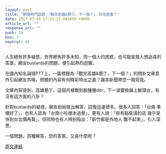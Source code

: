```yaml
---
layout: post
title: "網路熱門話題：「戰完高雄&懇丁，下一個？」，你怎麼看？"
date: 2017-07-26 17:22:27.681059 +0800
article_url: ""
response_url: ""
push: 34
boo: 3
neutral: 45
---
```


人生總有許多疑惑，世界總有許多未知，而一個人的困惑，也可能是眾人想追尋的答案，網友bustards的問題，便引起熱烈迴響。

在國內知名論壇PTT上，一篇標題為「戰完高雄&懇丁，下一個？」的問卦文章意外引起網友共鳴，問題的內容有何精彩特出之處？讓本新聞帶您一窺究竟。

文章內容提到，高雄懇丁，這個月被戰到臉腫腫der，下一波要換誰上斷頭台，有沒有這方面的八卦？

針對bustards的疑惑，網友紛紛提出解答，回復迅速增多。很多人回答：「台南 準備好了」，也有人認為「台南小吃根本過譽」，更有人說：「些有點裝潢的店 幾乎是快到台北價再賣」，但同時也有人特別指出：「新竹都是外地人 戰不起來」，引人深思。

一個問題，百種解答，您的答案，又是什麼呢？

<a href = "https://www.ptt.cc/bbs/Gossiping/M.1501049510.A.665.html">原文連結</a>

